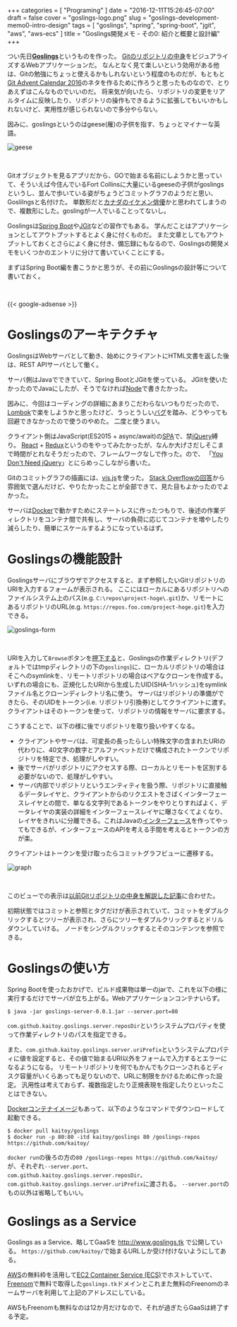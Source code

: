 +++
categories = [ "Programing" ]
date = "2016-12-11T15:26:45-07:00"
draft = false
cover = "goslings-logo.png"
slug = "goslings-development-memo0-intro-design"
tags = [ "goslings", "spring", "spring-boot", "jgit", "aws", "aws-ecs" ]
title = "Goslings開発メモ - その0: 紹介と概要と設計編"
+++

つい先日[__Goslings__](https://github.com/kaitoy/goslings)というものを作った。
[Gitのリポジトリの中身](https://www.kaitoy.xyz/2015/12/27/git-repository/)をビジュアライズするWebアプリケーションだ。
なんとなく見て楽しいという効用がある他は、Gitの勉強にちょっと使えるかもしれないという程度のものだが、もともと[Git Advent Calendar 2016](http://qiita.com/advent-calendar/2016/git)のネタを作るために作ろうと思ったものなので、とりあえずはこんなものでいいのだ。
将来気が向いたら、リポジトリの変更をリアルタイムに反映したり、リポジトリの操作もできるように拡張してもいいかもしれないけど、実用性が感じられないので多分やらない。

因みに、goslingsというのはgeese(雁)の子供を指す、ちょっとマイナーな英語。

![geese](/images/goslings-development-memo0-design/geese.JPG)

<br>

Gitオブジェクトを見るアプリだから、GOで始まる名前にしようかと思っていて、そういえば今住んでいるFort Collinsに大量にいるgeeseの子供がgoslingsというし、並んで歩いている姿がちょうどコミットグラフのようだと思い、Goslilngsと名付けた。
単数形だと[カナダのイケメン俳優](https://en.wikipedia.org/wiki/Ryan_Gosling)かと思われてしまうので、複数形にした。goslingが一人でいることってないし。

Goslingsは[Spring Boot](https://projects.spring.io/spring-boot/)や[JGit](https://eclipse.org/jgit/)などの習作でもある。
学んだことはアプリケーションとしてアウトプットするとよく身に付くものだ。
また文章としてもアウトプットしておくとさらによく身に付き、備忘録にもなるので、Goslingsの開発メモをいくつかのエントリに分けて書いていくことにする。

まずはSpring Boot編を書こうかと思うが、その前にGoslingsの設計等について書いておく。

<br>

{{< google-adsense >}}

# Goslingsのアーキテクチャ
GoslingsはWebサーバとして動き、始めにクライアントにHTML文書を返した後は、REST APIサーバとして働く。

サーバ側はJavaでできていて、Spring BootとJGitを使っている。
JGitを使いたかったのでJavaにしたが、そうでなければ[Node](https://nodejs.org/ja/)で書きたかった。

因みに、今回はコーディングの詳細にあまりこだわらないつもりだったので、[Lombok](https://projectlombok.org/)で楽をしようかと思ったけど、うっとうしい[バグ](https://github.com/rzwitserloot/lombok/issues/879)を踏み、どうやっても回避できなかったので使うのやめた。
二度と使うまい。

クライアント側はJavaScript(ES2015 + async/await)の[SPA](https://en.wikipedia.org/wiki/Single-page_application)で、禁[jQuery](https://jquery.com/)縛り。
[React](https://facebook.github.io/react/) + [Redux](https://github.com/reactjs/redux)というのをやってみたかったが、なんか大げさだしそこまで時間がとれなそうだったので、フレームワークなしで作った。ので、
「[You Don't Need jQuery](http://qiita.com/tatesuke/items/b9548dd484b01b139b74)」とにらめっこしながら書いた。

Gitのコミットグラフの描画には、[vis.js](http://visjs.org/)を使った。
[Stack Overflowの回答](http://stackoverflow.com/questions/7034/graph-visualization-library-in-javascript)から雰囲気で選んだけど、やりたかったことが全部できて、見た目もよかったのでよかった。

サーバは[Docker](https://www.docker.com/)で動かすためにステートレスに作ったつもりで、後述の作業ディレクトリをコンテナ間で共有し、サーバの負荷に応じてコンテナを増やしたり減らしたり、簡単にスケールするようになっているはず。

# Goslingsの機能設計
Goslingsサーバにブラウザでアクセスすると、まず参照したいGitリポジトリのURIを入力するフォームが表示される。
ここにはローカルにあるリポジトリへのファイルシステム上のパス(e.g. `C:\repos\project-hoge\.git`)か、リモートにあるリポジトリのURL(e.g. `https://repos.foo.com/project-hoge.git`)を入力できる。

![goslings-form](/images/goslings-development-memo0-design/goslings-form.png)

<br>

URIを入力して`Browse`ボタンを[押下する](http://qiita.com/yaju/items/0ceb6a0343561b4d208e)と、Goslingsの作業ディレクトリ(デフォルトではtmpディレクトリの下の`goslings`)に、ローカルリポジトリの場合はそこへのsymlinkを、リモートリポジトリの場合はベアなクローンを作成する。
いずれの場合にも、正規化したURIから生成したUID(SHA-1ハッシュ)をsymlinkファイル名とクローンディレクトリ名に使う。
サーバはリポジトリの準備ができたら、そのUIDをトークン(i.e. リポジトリ引換券)としてクライアントに渡す。
クライアントはそのトークンを使って、リポジトリの情報をサーバに要求する。

こうすることで、以下の様に後でリポジトリを取り扱いやすくなる。

* クライアントやサーバは、可変長の長ったらしい特殊文字の含まれたURIの代わりに、40文字の数字とアルファベットだけで構成されたトークンでリポジトリを特定でき、処理がしやすい。
* 後でサーバがリポジトリにアクセスする際、ローカルとリモートを区別する必要がないので、処理がしやすい。
* サーバ内部でリポジトリというエンティティを扱う際、リポジトリに直接触るデータレイヤと、クライアントからのリクエストをさばくインターフェースレイヤとの間で、単なる文字列であるトークンをやりとりすればよく、データレイヤの実装の詳細をインターフェースレイヤに曝さなくてよくなり、レイヤをきれいに分離できる。これはJavaの[インターフェース](https://docs.oracle.com/javase/tutorial/java/IandI/createinterface.html)を作ってやってもできるが、インターフェースのAPIを考える手間を考えるとトークンの方が楽。

クライアントはトークンを受け取ったらコミットグラフビューに遷移する。

![graph](/images/goslings-development-memo0-design/graph.png)

<br>

このビューでの表示は[以前Gitリポジトリの中身を解説した記事](https://www.kaitoy.xyz/2015/12/27/git-repository/)に合わせた。

初期状態ではコミットと参照とタグだけが表示されていて、コミットをダブルクリックするとツリーが表示され、さらにツリーをダブルクリックするとドリルダウンしていける。
ノードをシングルクリックするとそのコンテンツを参照できる。

# Goslingsの使い方
Spring Bootを使ったおかげで、ビルド成果物は単一のjarで、これを以下の様に実行するだけでサーバが立ち上がる。Webアプリケーションコンテナいらず。

```shell
$ java -jar goslings-server-0.0.1.jar --server.port=80
```

`com.github.kaitoy.goslings.server.reposDir`というシステムプロパティを使って作業ディレクトリのパスを指定できる。

また、`com.github.kaitoy.goslings.server.uriPrefix`というシステムプロパティに値を設定すると、その値で始まるURI以外をフォームで入力するとエラーになるようになる。
リモートリポジトリを何でもかんでもクローンされるとディスク容量がいくらあっても足りないので、URLに制限をかけるために作った設定。
汎用性は考えておらず、複数指定したり正規表現を指定したりといったことはできない。

[Dockerコンテナイメージ](https://hub.docker.com/r/kaitoy/goslings/)もあって、以下のようなコマンドでダウンロードして起動できる。

```shell
$ docker pull kaitoy/goslings
$ docker run -p 80:80 -itd kaitoy/goslings 80 /goslings-repos https://github.com/kaitoy/
```

`docker run`の後ろの方の`80 /goslings-repos https://github.com/kaitoy/`が、それぞれ`--server.port`、`com.github.kaitoy.goslings.server.reposDir`、`com.github.kaitoy.goslings.server.uriPrefix`に渡される。
`--server.port`のもの以外は省略してもいい。

# Goslings as a Service
Goslings as a Service、略してGaaSを http://www.goslings.tk で公開している。
`https://github.com/kaitoy/`で始まるURLしか受け付けないようにしてある。

[AWS](https://aws.amazon.com/)の無料枠を活用して[EC2 Container Service (ECS)](https://aws.amazon.com/ecs/)でホストしていて、[Freenom](http://www.freenom.com/ja/index.html)で無料で取得した`goslings.tk`ドメインとこれまた無料のFreenomのネームサーバを利用して上記のアドレスにしている。

AWSもFreenomも無料なのは12か月だけなので、それが過ぎたらGaaSは終了する予定。
